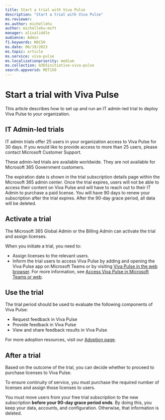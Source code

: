 ```yaml
---
title: Start a trial with Viva Pulse
description: "Start a trial with Viva Pulse"
ms.reviewer: 
ms.author: michellehu
author: michellehu-msft
manager: alisaliddle
audience: Admin
f1.keywords: NOCSH
ms.date: 06/19/2023
ms.topic: article
ms.service: viva-pulse
ms.localizationpriority: medium
ms.collection: m365initiative-viva-pulse  
search.appverid: MET150
---
```


# Start a trial with Viva Pulse

This article describes how to set up and run an IT admin-led trial to deploy Viva Pulse to your organization.

## IT Admin-led trials

IT admin trials offer 25 users in your organization access to Viva Pulse for 30 days. If you would like to provide access to more than 25 users, please contact Microsoft Customer Support.

These admin-led trials are available worldwide. They are not available for Microsoft 365 Government customers.

The expiration date is shown in the trial subscription details page within the Microsoft 365 admin center. Once the trial expires, users will not be able to access their content on Viva Pulse and will have to reach out to their IT Admin to purchase a paid license. You will have 90 days to renew your subscription after the trial expires. After the 90-day grace period, all data will be deleted.

## Activate a trial

The Microsoft 365 Global Admin or the Billing Admin can activate the trial and assign licenses.

When you initiate a trial, you need to:

* Assign licenses to the relevant users.
* Inform the trial users to access Viva Pulse by adding and opening the Viva Pulse app on Microsoft Teams or by visiting [Viva Pulse in the web browser](https://pulse.viva.cloud.microsoft/). For more information, see [Access Viva Pulse in Microsoft Teams or web](../setup-admin-access/access-pulse-via-teams-or-web.md).

## Use the trial

The trial period should be used to evaluate the following components of Viva Pulse:

* Request feedback in Viva Pulse  
* Provide feedback in Viva Pulse  
* View and share feedback results in Viva Pulse  

For more adoption resources, visit our [Adoption page](https://adoption.microsoft.com/viva/pulse).

## After a trial

Based on the outcome of the trial, you can decide whether to proceed to purchase licenses to Viva Pulse.

To ensure continuity of service, you must purchase the required number of licenses and assign those licenses to users.

You must move users from your free trial subscription to the new subscription **before your 90-day grace period ends**. By doing this, you keep your data, accounts, and configuration. Otherwise, that information is deleted.